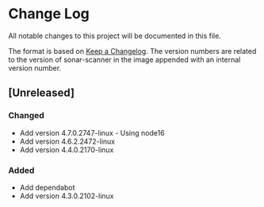 # Change Log
All notable changes to this project will be documented in this file.

The format is based on [Keep a Changelog](http://keepachangelog.com/).
The version numbers are related to the version of sonar-scanner in the image appended with an internal version number.

## [Unreleased]

### Changed
- Add version 4.7.0.2747-linux - Using node16
- Add version 4.6.2.2472-linux
- Add version 4.4.0.2170-linux

### Added
- Add dependabot 
- Add version 4.3.0.2102-linux 
